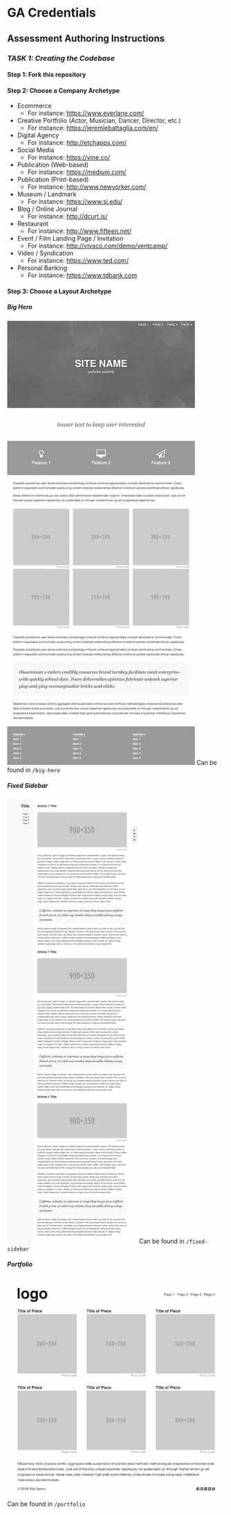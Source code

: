 # GA Credentials
## Assessment Authoring Instructions

### _TASK 1: Creating the Codebase_

#### Step 1: Fork this repository

#### Step 2: Choose a Company Archetype
* Ecommerce 
  *  For instance: https://www.everlane.com/
* Creative Portfolio (Actor, Musician, Dancer, Director, etc.)  
  *  For instance: https://jeremiebattaglia.com/en/
* Digital Agency  
  *  For instance: http://etchapps.com/
* Social Media  
  *  For instance: https://vine.co/
* Publication (Web-based) 
  *  For instance: https://medium.com/
* Publication (Print-based) 
  *  For instance: http://www.newyorker.com/
* Museum / Landmark 
  *  For instance: https://www.si.edu/
* Blog / Online Journal 
  *  For instance: http://dcurt.is/
* Restaurant  
  *  For instance: http://www.fifteen.net/
* Event / Film Landing Page / Invitation  
  *  For instance: http://vivaco.com/demo/ventcamp/
* Video / Syndication 
  *  For instance: https://www.ted.com/
* Personal Banking  
  *  For instance: https://www.tdbank.com

#### Step 3: Choose a Layout Archetype

##### Big Hero
![Big Hero](layouts/big-hero.png)
Can be found in `/big-hero`

##### Fixed Sidebar
![Fixed Sidebar](layouts/fixed-sidebar.png)
Can be found in `/fixed-sidebar`

##### Portfolio
![Portfolio](layouts/portfolio.png)
Can be found in `/portfolio`


